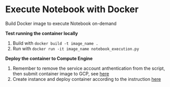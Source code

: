 # Execute Notebook with Docker
Build Docker image to execute Notebook on-demand

<b>Test running the container locally</b>
1. Build with ```docker build -t image_name .```
2. Run with ```docker run -it image_name notebook_execution.py```

<b>Deploy the container to Compute Engine</b>
1. Remember to remove the service account anthentication from the script, then submit container image to GCP, see <a href="https://cloud.google.com/build/docs/building/build-containers#use-dockerfile">here</a>
2. Create instance and deploy container according to the instruction <a href="https://cloud.google.com/container-optimized-os/docs/how-to/create-configure-instance">here</a>
